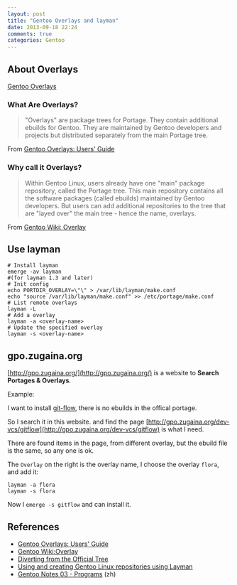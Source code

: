 ```yaml
---
layout: post
title: "Gentoo Overlays and layman"
date: 2013-09-18 22:24
comments: true
categories: Gentoo
---
```


<!-- more -->

## About Overlays ##

[Gentoo Overlays](http://overlays.gentoo.org/)

### What Are Overlays? ###

> "Overlays" are package trees for Portage. They contain additional ebuilds for Gentoo. They are maintained by Gentoo developers and projects but distributed separately from the main Portage tree.

From [Gentoo Overlays: Users' Guide](http://www.gentoo.org/proj/en/overlays/userguide.xml)


### Why call it Overlays? ###

> Within Gentoo Linux, users already have one "main" package repository, called the Portage tree. This main repository contains all the software packages (called ebuilds) maintained by Gentoo developers. But users can add additional repositories to the tree that are "layed over" the main tree - hence the name, overlays.

From [Gentoo Wiki: Overlay](http://wiki.gentoo.org/wiki/Overlay)

## Use layman ##

	# Install layman
	emerge -av layman
	#(for layman 1.3 and later)
	# Init config
	echo PORTDIR_OVERLAY=\"\" > /var/lib/layman/make.conf
	echo "source /var/lib/layman/make.conf" >> /etc/portage/make.conf
	# List remote overlays
	layman -L
	# Add a overlay
	layman -a <overlay-name>
	# Update the specified overlay
	layman -s <overlay-name>

## gpo.zugaina.org ##

[http://gpo.zugaina.org/](http://gpo.zugaina.org/) is a website to **Search Portages & Overlays**.

Example:

I want to install [git-flow](https://github.com/nvie/gitflow), there is no ebuilds in the offical portage.

So I search it in this website. and find the page [http://gpo.zugaina.org/dev-vcs/gitflow](http://gpo.zugaina.org/dev-vcs/gitflow) is what I need.

There are found items in the page, from different overlay, but the ebuild file is the same, so any one is ok.

The `Overlay` on the right is the overlay name, I choose the overlay `flora`, and add it:

	layman -a flora
	layman -s flora

Now I `emerge -s gitflow` and can install it.

## References ##
* [Gentoo Overlays: Users' Guide](http://www.gentoo.org/proj/en/overlays/userguide.xml)
* [Gentoo Wiki:Overlay](http://wiki.gentoo.org/wiki/Overlay)
* [Diverting from the Official Tree](http://www.gentoo.org/doc/en/handbook/handbook-x86.xml?part=3&chap=5)
* [Using and creating Gentoo Linux repositories using Layman](http://astrofloyd.wordpress.com/2012/12/16/using-and-creating-gentoo-linux-repositories-using-layman/)
* [Gentoo Notes 03 - Programs](http://delta4d.github.io/blog/2013/04/01/gentoo-notes-03/) (zh)
